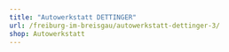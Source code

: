 ```yaml
---
title: "Autowerkstatt DETTINGER"
url: /freiburg-im-breisgau/autowerkstatt-dettinger-3/
shop: Autowerkstatt
---
```

